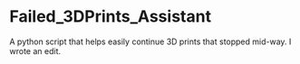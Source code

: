 # Failed_3DPrints_Assistant
A python script that helps easily continue 3D prints that stopped mid-way.
I wrote an edit.
